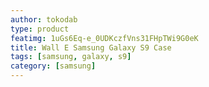 ```yaml
---
author: tokodab
type: product
featimg: 1uGs6Eq-e_0UDKczfVns31FHpTWi9G0eK
title: Wall E Samsung Galaxy S9 Case
tags: [samsung, galaxy, s9]
category: [samsung]
---
```

